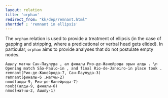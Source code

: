 ```yaml
---
layout: relation
title: 'orphan'
redirect_from: "kk/dep/remnant.html"
shortdef : 'remnant in ellipsis'
---
```


The `orphan` relation is used to provide a treatment of ellipsis (in
the case of gapping and stripping, where a predicational or verbal
head gets elided). In particular, `orphan` aims to provide analyses
that do not postulate empty nodes.

~~~ sdparse
Ашылу матчы Сан-Паулуда , ал финалы Рио-де-Жанейрода орын алды . \n Opening match São-Paulo-in , and final Rio-de-Janeiro-in place took .
remnant(Рио-де-Жанейрода-7, Сан-Паулуда-3)
remnant(финалы-6 ,матчы-2)
nmod(алды-9, Рио-де-Жанейрода-7)
nsubj(алды-9, финалы-6)
nmod(матчы-2, Ашылу-1)
~~~
<!-- Interlanguage links updated Út zář 29 18:41:33 CEST 2020 -->
